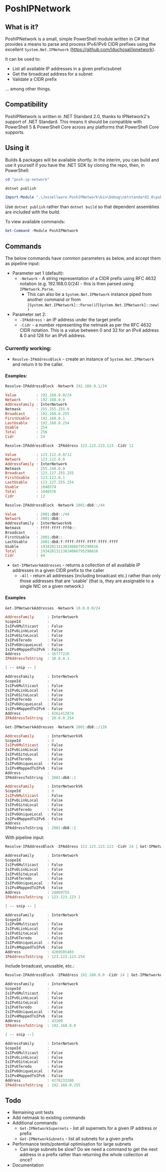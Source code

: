 # PoshIPNetwork
## What is it?

PoshIPNetwork is a small, simple PowerShell module written in C# that provides a means to parse and process IPv4/IPv6 CIDR prefixes using the excellent `System.Net.IPNetwork` (https://github.com/lduchosal/ipnetwork).

It can be used to: 
- List all available IP addresses in a given prefix/subnet
- Get the broadcast address for a subnet
- Validate a CIDR prefix

... among other things.

## Compatibility
PoshIPNetwork is written in .NET Standard 2.0, thanks to IPNetwork2's support of .NET Standard. This means it should be compatible with PowerShell 5 & PowerShell Core across any platforms that PowerShell Core supports.

## Using it
Builds & packages will be available shortly. In the interim, you can build and use it yourself if you have the .NET SDK by cloning the repo, then, in PowerShell:

````powershell
cd "posh-ip-network"

dotnet publish

Import-Module ".\Jossellware.PoshIPNetwork\bin\Debug\netstandard2.0\publish\PoshIPNetwork.dll"
````

Use `dotnet publish` rather than `dotnet build` so that dependent assemblies are included with the build.

To view available commands:
````powershell
Get-Command -Module PoshIPNetwork
````

## Commands

The below commands have common parameters as below, and accept them as pipeline input:
  - Parameter set 1 (default): 
    - `-Network` - A string representation of a CIDR prefix using RFC 4632 notation (e.g. 192.168.0.0/24) - this is then parsed using `IPNetwork.Parse`. 
      - This can also be a `System.Net.IPNetwork` instance piped from another command or from `[System.Net.IPNetwork]::Parse()`/`[System.Net.IPNetwork]::new()`
  - Parameter set 2:
    - `-IPAddress` - an IP address under the target prefix
    - `-Cidr` - a number representing the netmask as per the RFC 4632 CIDR notation. This is a value between 0 and 32 for an IPv4 address & 0 and 128 for an IPv6 address.

### Currently working:
- `Resolve-IPAddressBlock` - create an instance of `System.Net.IPNetwork` and return it to the caller.

#### Examples:

````powershell
Resolve-IPAddressBlock -Network 192.168.0.1/24

Value         : 192.168.0.0/24
Network       : 192.168.0.0
AddressFamily : InterNetwork
Netmask       : 255.255.255.0
Broadcast     : 192.168.0.255
FirstUsable   : 192.168.0.1
LastUsable    : 192.168.0.254
Usable        : 254
Total         : 256
Cidr          : 24
````
````powershell
Resolve-IPAddressBlock -IPAddress 123.123.123.123 -Cidr 12

Value         : 123.112.0.0/12
Network       : 123.112.0.0
AddressFamily : InterNetwork
Netmask       : 255.240.0.0
Broadcast     : 123.127.255.255
FirstUsable   : 123.112.0.1
LastUsable    : 123.127.255.254
Usable        : 1048574
Total         : 1048576
Cidr          : 12
````

````powershell
Resolve-IPAddressBlock -Network 2001:db8::/44

Value         : 2001:db8::/44
Network       : 2001:db8::
AddressFamily : InterNetworkV6
Netmask       : ffff:ffff:fff0::
Broadcast     :
FirstUsable   : 2001:db8::
LastUsable    : 2001:db8:f:ffff:ffff:ffff:ffff:ffff
Usable        : 19342813113834066795298816
Total         : 19342813113834066795298816
Cidr          : 44
````

- `Get-IPNetworkAddresses` - returns a collection of all available IP addresses in a given CIDR prefix to the caller
  - `-All` - return all addresses (including broadcast etc.) rather than only those addresses that are 'usable' (that is, they are assignable to a single NIC on a given network.)

#### Examples
````powershell
Get-IPNetworkAddresses -Network 10.0.0.0/24

AddressFamily      : InterNetwork
ScopeId            :
IsIPv6Multicast    : False
IsIPv6LinkLocal    : False
IsIPv6SiteLocal    : False
IsIPv6Teredo       : False
IsIPv6UniqueLocal  : False
IsIPv4MappedToIPv6 : False
Address            : 16777226
IPAddressToString  : 10.0.0.1

[ -- snip -- ]

AddressFamily      : InterNetwork
ScopeId            :
IsIPv6Multicast    : False
IsIPv6LinkLocal    : False
IsIPv6SiteLocal    : False
IsIPv6Teredo       : False
IsIPv6UniqueLocal  : False
IsIPv4MappedToIPv6 : False
Address            : 4261412874
IPAddressToString  : 10.0.0.254
````

````powershell
Get-IPNetworkAddresses -Network 2001:db8::/126

AddressFamily      : InterNetworkV6
ScopeId            : 0
IsIPv6Multicast    : False
IsIPv6LinkLocal    : False
IsIPv6SiteLocal    : False
IsIPv6Teredo       : False
IsIPv6UniqueLocal  : False
IsIPv4MappedToIPv6 : False
Address            :
IPAddressToString  : 2001:db8::1

AddressFamily      : InterNetworkV6
ScopeId            : 0
IsIPv6Multicast    : False
IsIPv6LinkLocal    : False
IsIPv6SiteLocal    : False
IsIPv6Teredo       : False
IsIPv6UniqueLocal  : False
IsIPv4MappedToIPv6 : False
Address            :
IPAddressToString  : 2001:db8::2
````

With pipeline input:
````powershell
Resolve-IPAddressBlock -IPAddress 123.123.123.123 -Cidr 24 | Get-IPNetworkAddresses

AddressFamily      : InterNetwork
ScopeId            :
IsIPv6Multicast    : False
IsIPv6LinkLocal    : False
IsIPv6SiteLocal    : False
IsIPv6Teredo       : False
IsIPv6UniqueLocal  : False
IsIPv4MappedToIPv6 : False
Address            : 24869755
IPAddressToString  : 123.123.123.1

[ -- snip -- ]

AddressFamily      : InterNetwork
ScopeId            :
IsIPv6Multicast    : False
IsIPv6LinkLocal    : False
IsIPv6SiteLocal    : False
IsIPv6Teredo       : False
IsIPv6UniqueLocal  : False
IsIPv4MappedToIPv6 : False
Address            : 4269505403
IPAddressToString  : 123.123.123.254
````

Include broadcast, unusable, etc.:
````powershell
Resolve-IPAddressBlock -IPAddress 192.168.0.0 -Cidr 24 | Get-IPNetworkAddresses -All

AddressFamily      : InterNetwork
ScopeId            :
IsIPv6Multicast    : False
IsIPv6LinkLocal    : False
IsIPv6SiteLocal    : False
IsIPv6Teredo       : False
IsIPv6UniqueLocal  : False
IsIPv4MappedToIPv6 : False
Address            : 43200
IPAddressToString  : 192.168.0.0

[ -- snip --]

AddressFamily      : InterNetwork
ScopeId            :
IsIPv6Multicast    : False
IsIPv6LinkLocal    : False
IsIPv6SiteLocal    : False
IsIPv6Teredo       : False
IsIPv6UniqueLocal  : False
IsIPv4MappedToIPv6 : False
Address            : 4278233280
IPAddressToString  : 192.168.0.255
````

## Todo
- Remaining unit tests
- Add netmask to existing commands
- Additional commands:
  - `Get-IPNetworkSupernets` - list all supernets for a given IP address or prefix
  - `Get-IPNetworkSubnets` - list all subnets for a given prefix
- Performance tests/potential optimisation for large subnets 
  - Can large subnets be slow? Do we need a command to get the next address in a prefix rather than returning the whole collection at once?
- Documentation
